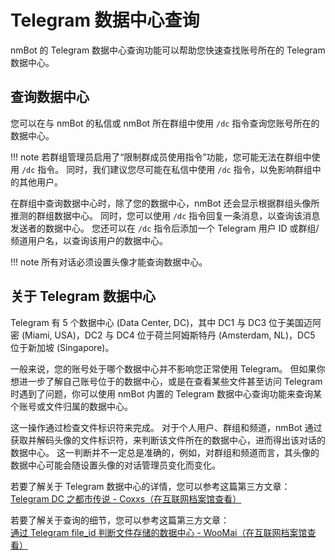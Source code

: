 # Telegram 数据中心查询

nmBot 的 Telegram 数据中心查询功能可以帮助您快速查找账号所在的 Telegram 数据中心。

## 查询数据中心

您可以在与 nmBot 的私信或 nmBot 所在群组中使用 `/dc` 指令查询您账号所在的数据中心。

!!! note
    若群组管理员启用了“限制群成员使用指令”功能，您可能无法在群组中使用 `/dc` 指令。
    同时，我们建议您尽可能在私信中使用 `/dc` 指令，以免影响群组中的其他用户。

在群组中查询数据中心时，除了您的数据中心，nmBot 还会显示根据群组头像所推测的群组数据中心。
同时，您可以使用 `/dc` 指令回复一条消息，以查询该消息发送者的数据中心。
您还可以在 `/dc` 指令后添加一个 Telegram 用户 ID 或群组/频道用户名，以查询该用户的数据中心。

!!! note
    所有对话必须设置头像才能查询数据中心。

## 关于 Telegram 数据中心

Telegram 有 5 个数据中心 (Data Center, DC)，其中 DC1 与 DC3 位于美国迈阿密 (Miami, USA)，DC2 与 DC4 位于荷兰阿姆斯特丹 (Amsterdam, NL)，DC5 位于新加坡 (Singapore)。

一般来说，您的账号处于哪个数据中心并不影响您正常使用 Telegram。
但如果你想进一步了解自己账号位于的数据中心，或是在查看某些文件甚至访问 Telegram 时遇到了问题，你可以使用 nmBot 内置的 Telegram 数据中心查询功能来查询某个账号或文件归属的数据中心。

这一操作通过检查文件标识符来完成。
对于个人用户、群组和频道，nmBot 通过获取并解码头像的文件标识符，来判断该文件所在的数据中心，进而得出该对话的数据中心。
这一判断并不一定总是准确的，例如，对群组和频道而言，其头像的数据中心可能会随设置头像的对话管理员变化而变化。

若要了解关于 Telegram 数据中心的详情，您可以参考这篇第三方文章：  
[Telegram DC 之都市传说 - Coxxs](https://dev.moe/2564)[（在互联网档案馆查看）](http://web.archive.org/web/20230211164632/https://dev.moe/2564)

若要了解关于查询的细节，您可以参考这篇第三方文章：  
[通过 Telegram file_id 判断文件存储的数据中心 - WooMai](https://woomai.me/talk/telegram-determine-dc-by-file-id/#%E6%9F%A5%E8%AF%A2%E6%95%B0%E6%8D%AE%E4%B8%AD%E5%BF%83)[（在互联网档案馆查看）](http://web.archive.org/web/20221206175516/https://woomai.me/talk/telegram-determine-dc-by-file-id/#%E6%9F%A5%E8%AF%A2%E6%95%B0%E6%8D%AE%E4%B8%AD%E5%BF%83)
